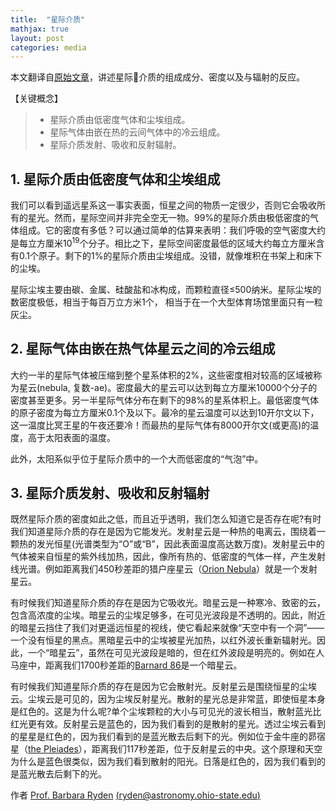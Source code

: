 ```yaml
---
title:  "星际介质"
mathjax: true
layout: post
categories: media
---
```


本文翻译自[原始文章](https://www.astronomy.ohio-state.edu/ryden.1/ast162_3/notes11.html)，讲述星际🌌介质的组成成分、密度以及与辐射的反应。



【关键概念】

> - 星际介质由低密度气体和尘埃组成。
> - 星际气体由嵌在热的云间气体中的冷云组成。
> - 星际介质发射、吸收和反射辐射。

## 1. 星际介质由低密度气体和尘埃组成

我们可以看到遥远星系这一事实表面，恒星之间的物质一定很少，否则它会吸收所有的星光。然而，星际空间并非完全空无一物。99%的星际介质由极低密度的气体组成。它的密度有多低？可以通过简单的估算来表明：我们呼吸的空气密度大约是每立方厘米$10^19$个分子。相比之下，星际空间密度最低的区域大约每立方厘米含有0.1个原子。剩下的1%的星际介质由尘埃组成。没错，就像堆积在书架上和床下的尘埃。

星际尘埃主要由碳、金属、硅酸盐和冰构成，而颗粒直径≤500纳米。星际尘埃的数密度极低，相当于每百万立方米1个， 相当于在一个大型体育场馆里面只有一粒灰尘。

## 2. 星际气体由嵌在热气体星云之间的冷云组成

大约一半的星际气体被压缩到整个星系体积的2%，这些密度相对较高的区域被称为星云(nebula, 复数-ae)。密度最大的星云可以达到每立方厘米10000个分子的密度甚至更多。另一半星际气体分布在剩下的98%的星系体积上。最低密度气体的原子密度为每立方厘米0.1个及以下。最冷的星云温度可以达到10开尔文以下，这一温度比冥王星的午夜还要冷！而最热的星际气体有8000开尔文(或更高)的温度，高于太阳表面的温度。

此外，太阳系似乎位于星际介质中的一个大而低密度的“气泡”中。

## 3. 星际介质发射、吸收和反射辐射

既然星际介质的密度如此之低，而且近乎透明，我们怎么知道它是否存在呢?有时我们知道星际介质的存在是因为它能发光。发射星云是一种热的电离云，围绕着一颗热的发光恒星(光谱类型为“O”或“B”，因此表面温度高达数万度)。发射星云中的气体被来自恒星的紫外线加热，因此，像所有热的、低密度的气体一样，产生发射线光谱。例如距离我们450秒差距的猎户座星云（[Orion Nebula](http://antwrp.gsfc.nasa.gov/apod/ap020213.html)）就是一个发射星云。

有时候我们知道星际介质的存在是因为它吸收光。暗星云是一种寒冷、致密的云，包含高浓度的尘埃。暗星云的尘埃足够多，在可见光波段是不透明的。因此，附近的暗星云挡住了我们对更遥远恒星的视线，使它看起来就像“天空中有一个洞”——一个没有恒星的黑点。黑暗星云中的尘埃被星光加热，以红外波长重新辐射光。因此，一个“暗星云”，虽然在可见光波段是暗的，但在红外波段是明亮的。例如在人马座中，距离我们1700秒差距的[Barnard 86](http://antwrp.gsfc.nasa.gov/apod/ap020722.html)是一个暗星云。

有时候我们知道星际介质的存在是因为它会散射光。反射星云是围绕恒星的尘埃云。尘埃云是可见的，因为尘埃反射星光。散射的星光总是非常蓝，即使恒星本身是红色的。这是为什么呢?单个尘埃颗粒的大小与可见光的波长相当，散射蓝光比红光更有效。反射星云是蓝色的，因为我们看到的是散射的星光。透过尘埃云看到的星星是红色的，因为我们看到的是蓝光散去后剩下的光。例如位于金牛座的昴宿星（[the Pleiades](http://antwrp.gsfc.nasa.gov/apod/ap021201.html)），距离我们117秒差距，位于反射星云的中央。这个原理和天空为什么是蓝色很类似，因为我们看到散射的阳光。日落是红色的，因为我们看到的是蓝光散去后剩下的光。

 
作者 [Prof. Barbara Ryden](https://www.astronomy.ohio-state.edu/ryden.1/address.html) [(ryden@astronomy.ohio-state.edu)](mailto:ryden@astronomy.ohio-state.edu)
